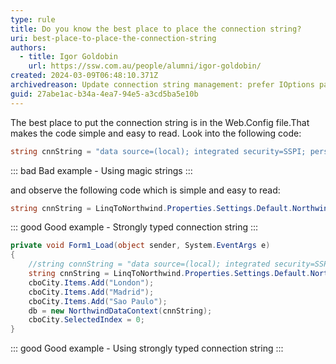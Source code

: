 ```yaml
---
type: rule
title: Do you know the best place to place the connection string?
uri: best-place-to-place-the-connection-string
authors:
  - title: Igor Goldobin
    url: https://ssw.com.au/people/alumni/igor-goldobin/
created: 2024-03-09T06:48:10.371Z
archivedreason: Update connection string management: prefer IOptions pattern over Web.Config. Enables flexible, robust config in .NET, emphasizing dependency injection.
guid: 27abe1ac-b34a-4ea7-94e5-a3cd5ba5e10b
---
```

The best place to put the connection string is in the Web.Config file.That makes the code simple and easy to read. Look into the following code:

<!--endintro-->

```cs
string cnnString = "data source=(local); integrated security=SSPI; persist security info=False; pooling=False; initial catalog=Northwind2";
```

::: bad
Bad example - Using magic strings
:::

and observe the following code which is simple and easy to read:

```cs
string cnnString = LinqToNorthwind.Properties.Settings.Default.NorthwindEFConnectionString;
```

::: good
Good example - Strongly typed connection string
:::

```cs
private void Form1_Load(object sender, System.EventArgs e)
{
    //string connString = "data source=(local); integrated security=SSPI; persist security info=False; pooling=False; initial catalog=Northwind2";
    string cnnString = LinqToNorthwind.Properties.Settings.Default.NorthwindEFConnectionString;
    cboCity.Items.Add("London");
    cboCity.Items.Add("Madrid");
    cboCity.Items.Add("Sao Paulo");
    db = new NorthwindDataContext(cnnString);
    cboCity.SelectedIndex = 0;
}
```

::: good
Good example - Using strongly typed connection string
:::
